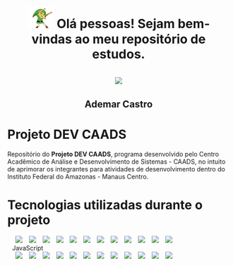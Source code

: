 <div align="center">
  <h1><img src="0 - Arquivos/gifs/link.gif" width="60px"/> Olá pessoas! Sejam bem-vindas ao meu repositório de estudos.</h1>
</div>
<br>
<div align="center">
  <img src="https://scontent.fmao1-1.fna.fbcdn.net/v/t39.30808-6/312274917_1099555510933086_3845419909291664723_n.jpg?stp=dst-jpg_p526x296&_nc_cat=101&ccb=1-7&_nc_sid=730e14&_nc_eui2=AeEc_j2kpUxHZB-RLj5XGkYTHNnswvDubRkc2ezC8O5tGa5dhi9re6slXtH6oMYwofWE6iAAGJ-UWzh_tVvamDHb&_nc_ohc=Gey-_xE95_AAX_eZoC0&_nc_ht=scontent.fmao1-1.fna&oh=00_AT9MJiFRle5D-MSaTUz2IkbEEcxL8lBfnC3g5d8s1Qx3EA&oe=63543CD9" width="300px"/>
  <h2>Ademar Castro</h2>
</div>

# Projeto <strong>DEV CAADS</strong>
Repositório do <strong>Projeto DEV CAADS</strong>, programa desenvolvido pelo Centro Acadêmico de Análise e Desenvolvimento de Sistemas - CAADS, no intuito de aprimorar os integrantes para atividades de desenvolvimento dentro do Instituto Federal do Amazonas - Manaus Centro.

# Tecnologias utilizadas durante o projeto
<div>
  &emsp; <img src="https://upload.wikimedia.org/wikipedia/commons/9/99/Unofficial_JavaScript_logo_2.svg" width="100px"/> &ensp;
  <img src="https://www.svgrepo.com/show/303600/typescript-logo.svg" width="100px"/> &ensp;
  <img src="https://www.svgrepo.com/show/354259/react.svg" width="100px"/> &ensp;
  <img src="https://www.svgrepo.com/show/373669/html.svg" width="100px"/> &ensp;
  <img src="https://www.svgrepo.com/show/373535/css.svg" width="100px"/> &ensp;
  <img src="https://www.svgrepo.com/show/355140/node.svg" width="100px"/> &ensp;
  <img src="https://upload.wikimedia.org/wikipedia/commons/thumb/8/88/Status_iucn_EX_icon.svg/480px-Status_iucn_EX_icon.svg.png" width="100px"/> &ensp;
  <img src="https://www.svgrepo.com/show/373574/ejs.svg" width="100px"/> &ensp;
  <img src="https://www.svgrepo.com/show/373845/mongo.svg" width="100px"/> &ensp;
  <img src="https://www.svgrepo.com/show/354099/mysql.svg" width="100px"/> &ensp;
  <img src="https://www.svgrepo.com/show/373824/mariadb.svg" width="100px"/> &ensp;
  <img src="https://www.svgrepo.com/show/373965/pgsql.svg" width="100px"/> &ensp;
</div>
  &ensp;  JavaScript
<div>
  &emsp; <img src="https://www.svgrepo.com/show/354399/strapi-icon.svg" width="50px"/> &ensp;
  <img src="https://www.svgrepo.com/show/354107/nestjs.svg" width="50px"/> &ensp;
  <img src="https://img.icons8.com/color/452/java-web-token.png" width="50px"/> &ensp;
  <img src="https://www.iconsdb.com/icons/preview/white/linux-xxl.png" width="50px"/> &ensp;
  <img src="https://www.svgrepo.com/show/349544/ubuntu.svg" width="50px"/> &ensp;
  <img src="https://www.svgrepo.com/show/354552/webpack.svg" width="50px"/> &ensp;
  <img src="https://www.svgrepo.com/show/353468/babel.svg" width="50px"/> &ensp;
  <img src="https://www.svgrepo.com/show/354333/sequelize.svg" width="50px"/> &ensp;
  <img src="https://www.svgrepo.com/show/353930/jest.svg" width="50px"/> &ensp;
  <img src="https://www.svgrepo.com/show/354274/redux.svg" width="50px"/> &ensp;
  <img src="https://ui-lib.com/blog/wp-content/uploads/2021/12/nextjs-boilerplate-logo.png" width="50px"/> &ensp;
  <img src="https://www.svgrepo.com/show/353972/knex.svg" width="50px"/> &ensp;
</div>
